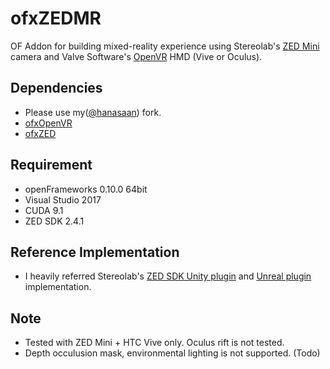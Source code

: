 # ofxZEDMR
OF Addon for building mixed-reality experience using Stereolab's [ZED Mini](https://www.stereolabs.com/zed-mini/) camera and Valve Software's [OpenVR](https://github.com/ValveSoftware/openvr) HMD (Vive or Oculus).

## Dependencies
- Please use my([@hanasaan](https://github.com/hanasaan/)) fork.
- [ofxOpenVR](https://github.com/hanasaan/ofxOpenVR)
- [ofxZED](https://github.com/hanasaan/ofxZED)

## Requirement
  - openFrameworks 0.10.0 64bit
  - Visual Studio 2017
  - CUDA 9.1
  - ZED SDK 2.4.1

## Reference Implementation
- I heavily referred Stereolab's [ZED SDK Unity plugin](https://github.com/stereolabs/zed-unity) and [Unreal plugin](https://github.com/stereolabs/zed-unreal-plugin) implementation.

## Note
- Tested with ZED Mini + HTC Vive only. Oculus rift is not tested. 
- Depth occulusion mask, environmental lighting is not supported. (Todo)
